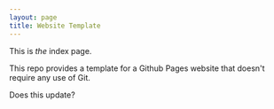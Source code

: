```yaml
---
layout: page
title: Website Template
---
```


This is *the* index page.

This repo provides a template for a Github Pages website that doesn't require any use of Git.

Does this update?
